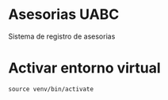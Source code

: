 # Asesorias UABC
Sistema de registro de asesorias
# Activar entorno virtual
```source venv/bin/activate```